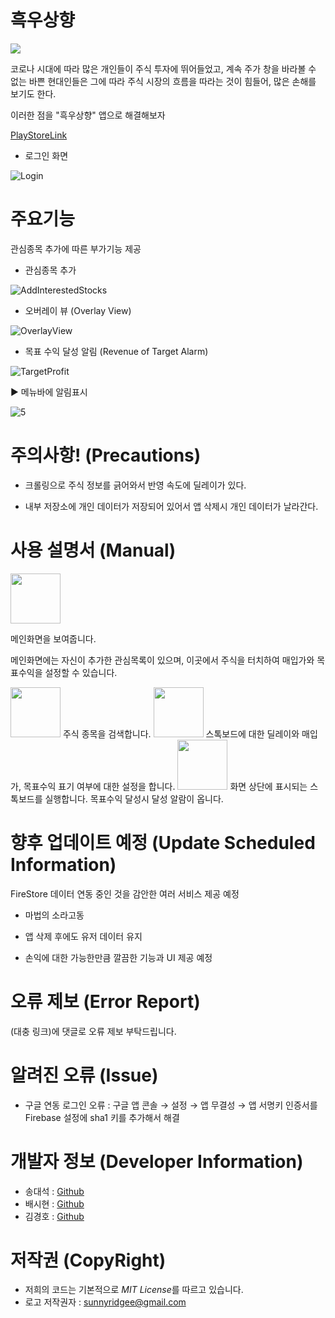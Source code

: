 # 흑우상향

<img src="https://user-images.githubusercontent.com/37203016/106876573-2d7ee180-671b-11eb-98f8-5603d4735b13.png">

<p>코로나 시대에 따라 많은 개인들이 주식 투자에 뛰어들었고, 계속 주가 창을 바라볼 수 없는 바쁜 현대인들은 그에 따라 주식 시장의 흐름을 따라는 것이 힘들어, 많은 손해를 보기도 한다.</p> 
<p>이러한 점을 "흑우상향" 앱으로 해결해보자 </p>

[PlayStoreLink](https://play.google.com/store/apps/details?id=com.cdst.stockoverlay)

* 로그인 화면

![Login](https://user-images.githubusercontent.com/38196821/106884687-f9102300-6724-11eb-9d74-4fc25f6c6d7a.gif)

# 주요기능
관심종목 추가에 따른 부가기능 제공
* 관심종목 추가

![AddInterestedStocks](https://user-images.githubusercontent.com/38196821/106884698-fca3aa00-6724-11eb-9ffc-48deca87ce00.gif)


* 오버레이 뷰 (Overlay View)

![OverlayView](https://user-images.githubusercontent.com/38196821/106883752-c1ed4200-6723-11eb-9146-56b80e76eb3e.gif)

* 목표 수익 달성 알림 (Revenue of Target Alarm)

![TargetProfit](https://user-images.githubusercontent.com/38196821/106883707-b26df900-6723-11eb-8342-efb6d7b3e4a9.gif)


▶ 메뉴바에 알림표시

![5](https://user-images.githubusercontent.com/38196821/106883813-d8939900-6723-11eb-9130-511afe693ec3.jpg)

# 주의사항! (Precautions)
* 크롤링으로 주식 정보를 긁어와서 반영 속도에 딜레이가 있다.

* 내부 저장소에 개인 데이터가 저장되어 있어서 앱 삭제시 개인 데이터가 날라간다.  

# 사용 설명서 (Manual)
<img src="https://github.com/Team-NeedFor/StockOverlay/blob/master/app/src/main/res/drawable-v24/bottom_ic_bookmarkstock.png?raw=true" width = "80">
<p>메인화면을 보여줍니다.</p>
<p>메인화면에는 자신이 추가한 관심목록이 있으며, 이곳에서 주식을 터치하여 매입가와 목표수익을 설정할 수 있습니다.</p>


<img src="https://github.com/Team-NeedFor/StockOverlay/blob/master/app/src/main/res/drawable-v24/bottom_ic_search.png?raw=true" width = "80">
주식 종목을 검색합니다.


<img src="https://github.com/Team-NeedFor/StockOverlay/blob/master/app/src/main/res/drawable-v24/bottom_ic_setting.png?raw=true" width = "80">
스톡보드에 대한 딜레이와 매입가, 목표수익 표기 여부에 대한 설정을 합니다.


<img src="https://github.com/Team-NeedFor/StockOverlay/blob/master/app/src/main/res/drawable-v24/ic_up.png?raw=true" width = "80">
화면 상단에 표시되는 스톡보드를 실행합니다. 목표수익 달성시 달성 알람이 옵니다.


# 향후 업데이트 예정 (Update Scheduled Information)
FireStore 데이터 연동 중인 것을 감안한 여러 서비스 제공 예정    
* 마법의 소라고동

* 앱 삭제 후에도 유저 데이터 유지

* 손익에 대한 가능한만큼 깔끔한 기능과 UI 제공 예정

# 오류 제보 (Error Report)
(대충 링크)에 댓글로 오류 제보 부탁드립니다.

# 알려진 오류 (Issue)
* 구글 연동 로그인 오류 : 구글 앱 콘솔 → 설정 → 앱 무결성 → 앱 서명키 인증서를 Firebase 설정에 sha1 키를 추가해서 해결

# 개발자 정보 (Developer Information)
* 송대석 : [Github](https://github.com/DaeSeokSong)  
* 배시현 : [Github](https://github.com/bbaesi)  
* 김경호 : [Github](https://github.com/ykm989)  

# 저작권 (CopyRight)
* 저희의 코드는 기본적으로 *MIT License*를 따르고 있습니다.  
* 로고 저작권자 : sunnyridgee@gmail.com
